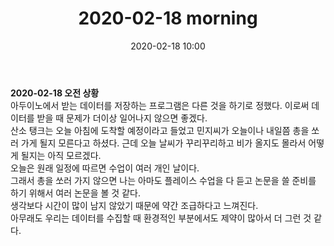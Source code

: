 ﻿---
title: "2020-02-18 morning"
date: 2020-02-18 10:00
categories: purdueProject
---

**2020-02-18 오전 상황**  
아두이노에서 받는 데이터를 저장하는 프로그램은 다른 것을 하기로 정했다. 이로써 데이터를 받을 때 문제가 더이상 일어나지 않으면 좋겠다.  
산소 탱크는 오늘 아침에 도착할 예정이라고 들었고 민지씨가 오늘이나 내일쯤 총을 쏘러 가게 될지 모른다고 하셨다.
근데 오늘 날씨가 꾸리꾸리하고 비가 올지도 몰라서 어떻게 될지는 아직 모르겠다.  
오늘은 원래 일정에 따르면 수업이 여러 개인 날이다.  
그래서 총을 쏘러 가지 않으면 나는 아마도 플레이스 수업을 다 듣고 논문을 쓸 준비를 하기 위해서 여러 논문을 볼 것 같다.  
생각보다 시간이 많이 남지 않았기 때문에 약간 조급하다고 느껴진다.  
아무래도 우리는 데이터를 수집할 때 환경적인 부분에서도 제약이 많아서 더 그런 것 같다.
